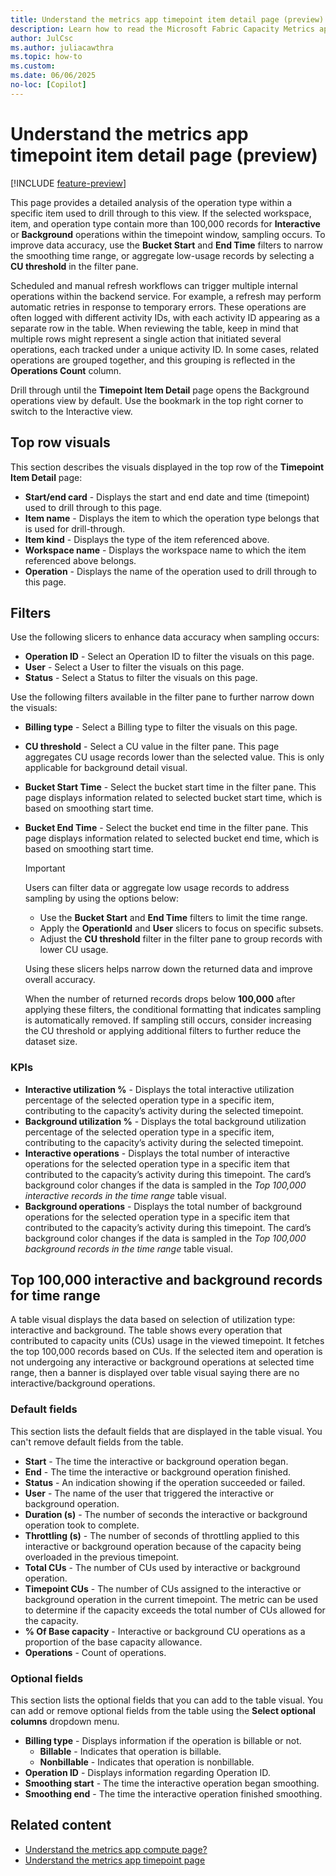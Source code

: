 ```yaml
---
title: Understand the metrics app timepoint item detail page (preview)
description: Learn how to read the Microsoft Fabric Capacity Metrics app's Timepoint Item Detail page.
author: JulCsc
ms.author: juliacawthra
ms.topic: how-to
ms.custom:
ms.date: 06/06/2025
no-loc: [Copilot]
---
```


# Understand the metrics app timepoint item detail page (preview)

[!INCLUDE [feature-preview](../includes/feature-preview-note.md)]

This page provides a detailed analysis of the operation type within a specific item used to drill through to this view. If the selected workspace, item, and operation type contain more than 100,000 records for **Interactive** or **Background** operations within the timepoint window, sampling occurs. To improve data accuracy, use the **Bucket Start** and **End Time** filters to narrow the smoothing time range, or aggregate low-usage records by selecting a **CU threshold** in the filter pane.

Scheduled and manual refresh workflows can trigger multiple internal operations within the backend service. For example, a refresh may perform automatic retries in response to temporary errors. These operations are often logged with different activity IDs, with each activity ID appearing as a separate row in the table. When reviewing the table, keep in mind that multiple rows might represent a single action that initiated several operations, each tracked under a unique activity ID. In some cases, related operations are grouped together, and this grouping is reflected in the **Operations Count** column.

Drill through until the **Timepoint Item Detail** page opens the Background operations view by default. Use the bookmark in the top right corner to switch to the Interactive view.

## Top row visuals

This section describes the visuals displayed in the top row of the **Timepoint Item Detail** page:

* **Start/end card** - Displays the start and end date and time (timepoint) used to drill through to this page.
* **Item name** - Displays the item to which the operation type belongs that is used for drill-through.
* **Item kind** - Displays the type of the item referenced above.
* **Workspace name** - Displays the workspace name to which the item referenced above belongs.
* **Operation** - Displays the name of the operation used to drill through to this page.

## Filters

Use the following slicers to enhance data accuracy when sampling occurs:

* **Operation ID** - Select an Operation ID to filter the visuals on this page.
* **User** - Select a User to filter the visuals on this page.
* **Status** - Select a Status to filter the visuals on this page.

Use the following filters available in the filter pane to further narrow down the visuals:

* **Billing type** - Select a Billing type to filter the visuals on this page.
* **CU threshold** - Select a CU value in the filter pane. This page aggregates CU usage records lower than the selected value. This is only applicable for background detail visual.
* **Bucket Start Time** - Select the bucket start time in the filter pane. This page displays information related to selected bucket start time, which is based on smoothing start time.
* **Bucket End Time** - Select the bucket end time in the filter pane. This page displays information related to selected bucket end time, which is based on smoothing start time.

    > [!IMPORTANT]
    > Users can filter data or aggregate low usage records to address sampling by using the options below:
    > * Use the **Bucket Start** and **End Time** filters to limit the time range.
    > * Apply the **OperationId** and **User** slicers to focus on specific subsets.
    > * Adjust the **CU threshold** filter in the filter pane to group records with lower CU usage.
    >
    > Using these slicers helps narrow down the returned data and improve overall accuracy.
    >
    > When the number of returned records drops below **100,000** after applying these filters, the conditional formatting that indicates sampling is automatically removed. If sampling still occurs, consider increasing the CU threshold or applying additional filters to further reduce the dataset size.

### KPIs

* **Interactive utilization %** - Displays the total interactive utilization percentage of the selected operation type in a specific item, contributing to the capacity’s activity during the selected timepoint.
* **Background utilization %** - Displays the total background utilization percentage of the selected operation type in a specific item, contributing to the capacity’s activity during the selected timepoint.
* **Interactive operations** - Displays the total number of interactive operations for the selected operation type in a specific item that contributed to the capacity’s activity during this timepoint. The card’s background color changes if the data is sampled in the _Top 100,000 interactive records in the time range_ table visual.
* **Background operations** - Displays the total number of background operations for the selected operation type in a specific item that contributed to the capacity’s activity during this timepoint. The card’s background color changes if the data is sampled in the _Top 100,000 background records in the time range_ table visual.

## Top 100,000 interactive and background records for time range

A table visual displays the data based on selection of utilization type: interactive and background. The table shows every operation that contributed to capacity units (CUs) usage in the viewed timepoint. It fetches the top 100,000 records based on CUs. If the selected item and operation is not undergoing any interactive or background operations at selected time range, then a banner is displayed over table visual saying there are no interactive/background operations.

### Default fields

This section lists the default fields that are displayed in the table visual. You can't remove default fields from the table.

* **Start** - The time the interactive or background operation began.
* **End** - The time the interactive or background operation finished.
* **Status** - An indication showing if the operation succeeded or failed.
* **User** - The name of the user that triggered the interactive or background operation.
* **Duration (s)** - The number of seconds the interactive or background operation took to complete.
* **Throttling (s)** - The number of seconds of throttling applied to this interactive or background operation because of the capacity being overloaded in the previous timepoint.
* **Total CUs** - The number of CUs used by interactive or background operation.
* **Timepoint CUs** - The number of CUs assigned to the interactive or background operation in the current timepoint. The metric can be used to determine if the capacity exceeds the total number of CUs allowed for the capacity.
* **% Of Base capacity** - Interactive or background CU operations as a proportion of the base capacity allowance.
* **Operations** - Count of operations.
  
### Optional fields

This section lists the optional fields that you can add to the table visual. You can add or remove optional fields from the table using the **Select optional columns** dropdown menu.

* **Billing type** - Displays information if the operation is billable or not.
  - **Billable** - Indicates that operation is billable.
  - **Nonbillable** - Indicates that operation is nonbillable.
* **Operation ID** - Displays information regarding Operation ID.
* **Smoothing start** - The time the interactive operation began smoothing.
* **Smoothing end** - The time the interactive operation finished smoothing.

## Related content

* [Understand the metrics app compute page?](metrics-app-compute-page.md)
* [Understand the metrics app timepoint page](metrics-app-timepoint-page.md)
